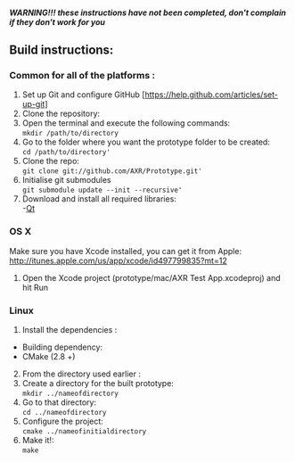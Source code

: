 ##### WARNING!!! these instructions have not been completed, don't complain if they don't work for you

## Build instructions:

### Common for all of the platforms :

1. Set up Git and configure GitHub [https://help.github.com/articles/set-up-git]
2. Clone the repository:
 1. Open the terminal and execute the following commands:  
    `mkdir /path/to/directory`  
 2. Go to the folder where you want the prototype folder to be created:  
    `cd /path/to/directory'`  
 3. Clone the repo:  
    `git clone git://github.com/AXR/Prototype.git'`  
 4. Initialise git submodules  
    `git submodule update --init --recursive'`  
 5. Download and install all required libraries:  
   \-[Qt](http://qt-project.org/downloads)

### OS X

Make sure you have Xcode installed, you can get it from Apple: http://itunes.apple.com/us/app/xcode/id497799835?mt=12

1. Open the Xcode project (prototype/mac/AXR Test App.xcodeproj) and hit Run

### Linux

1. Install the dependencies :
 * Building dependency:
  * CMake (2.8 +)
2. From the directory used earlier :
  1. Create a directory for the built prototype:  
    `mkdir ../nameofdirectory`  
  2. Go to that directory:  
    `cd ../nameofdirectory`  
  3. Configure the project:  
    `cmake ../nameofinitialdirectory`  
  4. Make it!:  
    `make`  
